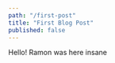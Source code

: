 ```yaml
---
path: "/first-post"
title: "First Blog Post"
published: false
---
```


Hello! Ramon was here insane
